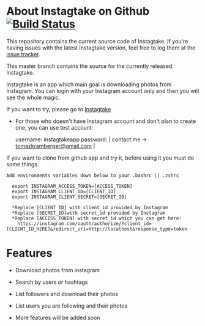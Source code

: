 About Instagtake on Github [![Build Status](https://travis-ci.org/tomazkramberger/Instagtake.svg?branch=master)](https://travis-ci.org/tomazkramberger/Instagtake)
===============================

This repository contains the current source code of Instagtake. If you're having issues with the latest Instagtake version, feel free to log them at the [issue tracker](https://github.com/tomazkramberger/Instagtake/issues). 

This master branch contains the source for the currently released Instagtake.

Instagtake is an app which main goal is downloading photos from Instagram. You can login with your Instagram account only and then you will see the whole magic. 

If you want to try, please go to [Instagtake](http://instagtake.herokuapp.com) 

* For those who doesn't have Instagram account and don't plan to create one, you can use test account:

  username: instagtakeapp
  password: | contact me -> tomazkramberger@gmail.com |

If you want to clone from github app and try it, before using it you must do some things.

    Add environments variables down below to your .bashrc || .zshrc
      
      export INSTAGRAM_ACCESS_TOKEN=[ACCESS_TOKEN]
      export INSTAGRAM_CLIENT_ID=[CLIENT_ID]
      export INSTAGRAM_CLIENT_SECRET=[SECRET_ID]

      *Replace [CLIENT_ID] with client_id provided by Instagram
      *Replace [SECRET_ID]with secret_id provided by Instagram
      *Replace [ACCESS_TOKEN] with secret_id which you can get here:
        https://instagram.com/oauth/authorize/?client_id=[CLIENT_ID_HERE]&redirect_uri=http://localhost&response_type=token
          
Features
===============================

* Download photos from instagram

* Search by users or hashtags

* List followers and download their photos

* List users you are following and their photos

* More features will be added soon